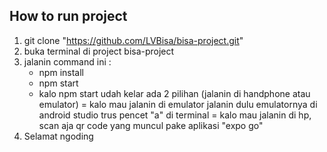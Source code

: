 ## How to run project
1. git clone "https://github.com/LVBisa/bisa-project.git"
2. buka terminal di project bisa-project
3. jalanin command ini :
   - npm install
   - npm start
   - kalo npm start udah kelar ada 2 pilihan (jalanin di handphone atau emulator)
   = kalo mau jalanin di emulator jalanin dulu emulatornya di android studio trus pencet "a" di terminal
   = kalo mau jalanin di hp, scan aja qr code yang muncul pake aplikasi "expo go"
4. Selamat ngoding 